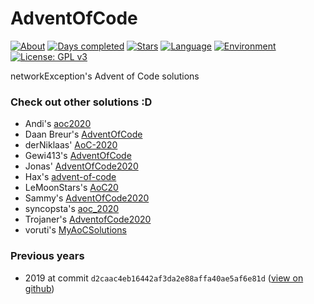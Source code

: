 # AdventOfCode

[![About](https://img.shields.io/badge/Advent%20of%20Code-2020-red)](https://adventofcode.com/2020/about)
[![Days completed](https://img.shields.io/badge/Days%20completed-9-brightgreen)](https://github.com/networkException/AdventOfCode/)
[![Stars](https://img.shields.io/badge/Stars-18-yellow)](https://github.com/networkException/AdventOfCode/)
[![Language](https://img.shields.io/badge/Language-TypeScript-blue)](https://www.typescriptlang.org/)
[![Environment](https://img.shields.io/badge/Environment-Node-brightgreen)](https://nodejs.org/en/)
[![License: GPL v3](https://img.shields.io/badge/License-GPLv3-red.svg)](https://www.gnu.org/licenses/gpl-3.0)

networkException's Advent of Code solutions

### Check out other solutions :D

+ Andi's [aoc2020](https://github.com/andi-makes/aoc2020)
+ Daan Breur's [AdventOfCode](https://github.com/daanbreur/AdventofCode)
+ derNiklaas' [AoC-2020](https://github.com/derNiklaas/AoC-2020)
+ Gewi413's [AdventOfCode](https://github.com/Gewi413/AdventOfCode)
+ Jonas' [AdventOfCode2020](https://github.com/joblo2213/AdventOfCode2020)
+ Hax's [advent-of-code](https://github.com/Schlauer-Hax/advent-of-code)
+ LeMoonStars's [AoC20](https://github.com/LeMoonStar/AoC20/)
+ Sammy's [AdventOfCode2020](https://github.com/1Turtle/AdventOfCode2020)
+ syncopsta's [aoc_2020](https://github.com/syncopsta/aoc_2020)
+ Trojaner's [AdventofCode2020](https://github.com/TrojanerHD/AdventofCode2020)
+ voruti's [MyAoCSolutions](https://github.com/voruti/MyAoCSolutions)

### Previous years

- 2019 at commit `d2caac4eb16442af3da2e88affa40ae5af6e81d` ([view on github](https://github.com/networkException/AdventOfCode/tree/d2caac4eb16442af3da2e88affa40ae5af6e81d4))